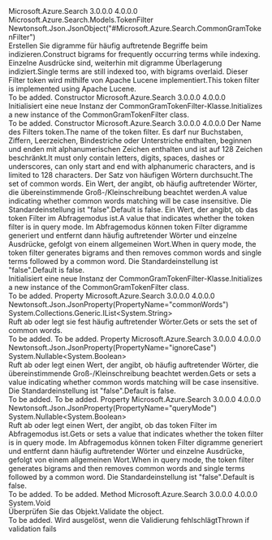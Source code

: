 <Type Name="CommonGramTokenFilter" FullName="Microsoft.Azure.Search.Models.CommonGramTokenFilter">
  <TypeSignature Language="C#" Value="public class CommonGramTokenFilter : Microsoft.Azure.Search.Models.TokenFilter" />
  <TypeSignature Language="ILAsm" Value=".class public auto ansi beforefieldinit CommonGramTokenFilter extends Microsoft.Azure.Search.Models.TokenFilter" />
  <TypeSignature Language="DocId" Value="T:Microsoft.Azure.Search.Models.CommonGramTokenFilter" />
  <TypeSignature Language="VB.NET" Value="Public Class CommonGramTokenFilter&#xA;Inherits TokenFilter" />
  <TypeSignature Language="F#" Value="type CommonGramTokenFilter = class&#xA;    inherit TokenFilter" />
  <AssemblyInfo>
    <AssemblyName>Microsoft.Azure.Search</AssemblyName>
    <AssemblyVersion>3.0.0.0</AssemblyVersion>
    <AssemblyVersion>4.0.0.0</AssemblyVersion>
  </AssemblyInfo>
  <Base>
    <BaseTypeName>Microsoft.Azure.Search.Models.TokenFilter</BaseTypeName>
  </Base>
  <Interfaces />
  <Attributes>
    <Attribute>
      <AttributeName>Newtonsoft.Json.JsonObject("#Microsoft.Azure.Search.CommonGramTokenFilter")</AttributeName>
    </Attribute>
  </Attributes>
  <Docs>
    <summary>
            <span data-ttu-id="935f7-101">Erstellen Sie digramme für häufig auftretende Begriffe beim indizieren.</span><span class="sxs-lookup"><span data-stu-id="935f7-101">Construct bigrams for frequently occurring terms while indexing.</span></span> <span data-ttu-id="935f7-102">Einzelne Ausdrücke sind, weiterhin mit digramme Überlagerung indiziert.</span><span class="sxs-lookup"><span data-stu-id="935f7-102">Single terms are still indexed too, with bigrams overlaid.</span></span> <span data-ttu-id="935f7-103">Dieser Filter token wird mithilfe von Apache Lucene implementiert.</span><span class="sxs-lookup"><span data-stu-id="935f7-103">This token filter is implemented using Apache Lucene.</span></span>
            <see href="http://lucene.apache.org/core/4_10_3/analyzers-common/org/apache/lucene/analysis/commongrams/CommonGramsFilter.html" /></summary>
    <remarks>To be added.</remarks>
  </Docs>
  <Members>
    <Member MemberName=".ctor">
      <MemberSignature Language="C#" Value="public CommonGramTokenFilter ();" />
      <MemberSignature Language="ILAsm" Value=".method public hidebysig specialname rtspecialname instance void .ctor() cil managed" />
      <MemberSignature Language="DocId" Value="M:Microsoft.Azure.Search.Models.CommonGramTokenFilter.#ctor" />
      <MemberSignature Language="VB.NET" Value="Public Sub New ()" />
      <MemberType>Constructor</MemberType>
      <AssemblyInfo>
        <AssemblyName>Microsoft.Azure.Search</AssemblyName>
        <AssemblyVersion>3.0.0.0</AssemblyVersion>
        <AssemblyVersion>4.0.0.0</AssemblyVersion>
      </AssemblyInfo>
      <Parameters />
      <Docs>
        <summary>
            <span data-ttu-id="935f7-104">Initialisiert eine neue Instanz der CommonGramTokenFilter-Klasse.</span><span class="sxs-lookup"><span data-stu-id="935f7-104">Initializes a new instance of the CommonGramTokenFilter class.</span></span>
            </summary>
        <remarks>To be added.</remarks>
      </Docs>
    </Member>
    <Member MemberName=".ctor">
      <MemberSignature Language="C#" Value="public CommonGramTokenFilter (string name, System.Collections.Generic.IList&lt;string&gt; commonWords, Nullable&lt;bool&gt; ignoreCase = null, Nullable&lt;bool&gt; useQueryMode = null);" />
      <MemberSignature Language="ILAsm" Value=".method public hidebysig specialname rtspecialname instance void .ctor(string name, class System.Collections.Generic.IList`1&lt;string&gt; commonWords, valuetype System.Nullable`1&lt;bool&gt; ignoreCase, valuetype System.Nullable`1&lt;bool&gt; useQueryMode) cil managed" />
      <MemberSignature Language="DocId" Value="M:Microsoft.Azure.Search.Models.CommonGramTokenFilter.#ctor(System.String,System.Collections.Generic.IList{System.String},System.Nullable{System.Boolean},System.Nullable{System.Boolean})" />
      <MemberSignature Language="VB.NET" Value="Public Sub New (name As String, commonWords As IList(Of String), Optional ignoreCase As Nullable(Of Boolean) = null, Optional useQueryMode As Nullable(Of Boolean) = null)" />
      <MemberSignature Language="F#" Value="new Microsoft.Azure.Search.Models.CommonGramTokenFilter : string * System.Collections.Generic.IList&lt;string&gt; * Nullable&lt;bool&gt; * Nullable&lt;bool&gt; -&gt; Microsoft.Azure.Search.Models.CommonGramTokenFilter" Usage="new Microsoft.Azure.Search.Models.CommonGramTokenFilter (name, commonWords, ignoreCase, useQueryMode)" />
      <MemberType>Constructor</MemberType>
      <AssemblyInfo>
        <AssemblyName>Microsoft.Azure.Search</AssemblyName>
        <AssemblyVersion>3.0.0.0</AssemblyVersion>
        <AssemblyVersion>4.0.0.0</AssemblyVersion>
      </AssemblyInfo>
      <Parameters>
        <Parameter Name="name" Type="System.String" />
        <Parameter Name="commonWords" Type="System.Collections.Generic.IList&lt;System.String&gt;" />
        <Parameter Name="ignoreCase" Type="System.Nullable&lt;System.Boolean&gt;" />
        <Parameter Name="useQueryMode" Type="System.Nullable&lt;System.Boolean&gt;" />
      </Parameters>
      <Docs>
        <param name="name"><span data-ttu-id="935f7-105">Der Name des Filters token.</span><span class="sxs-lookup"><span data-stu-id="935f7-105">The name of the token filter.</span></span> <span data-ttu-id="935f7-106">Es darf nur Buchstaben, Ziffern, Leerzeichen, Bindestriche oder Unterstriche enthalten, beginnen und enden mit alphanumerischen Zeichen enthalten und ist auf 128 Zeichen beschränkt.</span><span class="sxs-lookup"><span data-stu-id="935f7-106">It must only contain letters, digits, spaces, dashes or underscores, can only start and end with alphanumeric characters, and is limited to 128 characters.</span></span></param>
        <param name="commonWords"><span data-ttu-id="935f7-107">Der Satz von häufigen Wörtern durchsucht.</span><span class="sxs-lookup"><span data-stu-id="935f7-107">The set of common words.</span></span></param>
        <param name="ignoreCase"><span data-ttu-id="935f7-108">Ein Wert, der angibt, ob häufig auftretender Wörter, die übereinstimmende Groß-/Kleinschreibung beachtet werden.</span><span class="sxs-lookup"><span data-stu-id="935f7-108">A value indicating whether common words matching will be case insensitive.</span></span> <span data-ttu-id="935f7-109">Die Standardeinstellung ist "false".</span><span class="sxs-lookup"><span data-stu-id="935f7-109">Default is false.</span></span></param>
        <param name="useQueryMode"><span data-ttu-id="935f7-110">Ein Wert, der angibt, ob das token Filter im Abfragemodus ist.</span><span class="sxs-lookup"><span data-stu-id="935f7-110">A value that indicates whether the token filter is in query mode.</span></span> <span data-ttu-id="935f7-111">Im Abfragemodus können token Filter digramme generiert und entfernt dann häufig auftretender Wörter und einzelne Ausdrücke, gefolgt von einem allgemeinen Wort.</span><span class="sxs-lookup"><span data-stu-id="935f7-111">When in query mode, the token filter generates bigrams and then removes common words and single terms followed by a common word.</span></span> <span data-ttu-id="935f7-112">Die Standardeinstellung ist "false".</span><span class="sxs-lookup"><span data-stu-id="935f7-112">Default is false.</span></span></param>
        <summary>
            <span data-ttu-id="935f7-113">Initialisiert eine neue Instanz der CommonGramTokenFilter-Klasse.</span><span class="sxs-lookup"><span data-stu-id="935f7-113">Initializes a new instance of the CommonGramTokenFilter class.</span></span>
            </summary>
        <remarks>To be added.</remarks>
      </Docs>
    </Member>
    <Member MemberName="CommonWords">
      <MemberSignature Language="C#" Value="public System.Collections.Generic.IList&lt;string&gt; CommonWords { get; set; }" />
      <MemberSignature Language="ILAsm" Value=".property instance class System.Collections.Generic.IList`1&lt;string&gt; CommonWords" />
      <MemberSignature Language="DocId" Value="P:Microsoft.Azure.Search.Models.CommonGramTokenFilter.CommonWords" />
      <MemberSignature Language="VB.NET" Value="Public Property CommonWords As IList(Of String)" />
      <MemberSignature Language="F#" Value="member this.CommonWords : System.Collections.Generic.IList&lt;string&gt; with get, set" Usage="Microsoft.Azure.Search.Models.CommonGramTokenFilter.CommonWords" />
      <MemberType>Property</MemberType>
      <AssemblyInfo>
        <AssemblyName>Microsoft.Azure.Search</AssemblyName>
        <AssemblyVersion>3.0.0.0</AssemblyVersion>
        <AssemblyVersion>4.0.0.0</AssemblyVersion>
      </AssemblyInfo>
      <Attributes>
        <Attribute>
          <AttributeName>Newtonsoft.Json.JsonProperty(PropertyName="commonWords")</AttributeName>
        </Attribute>
      </Attributes>
      <ReturnValue>
        <ReturnType>System.Collections.Generic.IList&lt;System.String&gt;</ReturnType>
      </ReturnValue>
      <Docs>
        <summary>
            <span data-ttu-id="935f7-114">Ruft ab oder legt sie fest häufig auftretender Wörter.</span><span class="sxs-lookup"><span data-stu-id="935f7-114">Gets or sets the set of common words.</span></span>
            </summary>
        <value>To be added.</value>
        <remarks>To be added.</remarks>
      </Docs>
    </Member>
    <Member MemberName="IgnoreCase">
      <MemberSignature Language="C#" Value="public Nullable&lt;bool&gt; IgnoreCase { get; set; }" />
      <MemberSignature Language="ILAsm" Value=".property instance valuetype System.Nullable`1&lt;bool&gt; IgnoreCase" />
      <MemberSignature Language="DocId" Value="P:Microsoft.Azure.Search.Models.CommonGramTokenFilter.IgnoreCase" />
      <MemberSignature Language="VB.NET" Value="Public Property IgnoreCase As Nullable(Of Boolean)" />
      <MemberSignature Language="F#" Value="member this.IgnoreCase : Nullable&lt;bool&gt; with get, set" Usage="Microsoft.Azure.Search.Models.CommonGramTokenFilter.IgnoreCase" />
      <MemberType>Property</MemberType>
      <AssemblyInfo>
        <AssemblyName>Microsoft.Azure.Search</AssemblyName>
        <AssemblyVersion>3.0.0.0</AssemblyVersion>
        <AssemblyVersion>4.0.0.0</AssemblyVersion>
      </AssemblyInfo>
      <Attributes>
        <Attribute>
          <AttributeName>Newtonsoft.Json.JsonProperty(PropertyName="ignoreCase")</AttributeName>
        </Attribute>
      </Attributes>
      <ReturnValue>
        <ReturnType>System.Nullable&lt;System.Boolean&gt;</ReturnType>
      </ReturnValue>
      <Docs>
        <summary>
            <span data-ttu-id="935f7-115">Ruft ab oder legt einen Wert, der angibt, ob häufig auftretender Wörter, die übereinstimmende Groß-/Kleinschreibung beachtet werden.</span><span class="sxs-lookup"><span data-stu-id="935f7-115">Gets or sets a value indicating whether common words matching will be case insensitive.</span></span> <span data-ttu-id="935f7-116">Die Standardeinstellung ist "false".</span><span class="sxs-lookup"><span data-stu-id="935f7-116">Default is false.</span></span>
            </summary>
        <value>To be added.</value>
        <remarks>To be added.</remarks>
      </Docs>
    </Member>
    <Member MemberName="UseQueryMode">
      <MemberSignature Language="C#" Value="public Nullable&lt;bool&gt; UseQueryMode { get; set; }" />
      <MemberSignature Language="ILAsm" Value=".property instance valuetype System.Nullable`1&lt;bool&gt; UseQueryMode" />
      <MemberSignature Language="DocId" Value="P:Microsoft.Azure.Search.Models.CommonGramTokenFilter.UseQueryMode" />
      <MemberSignature Language="VB.NET" Value="Public Property UseQueryMode As Nullable(Of Boolean)" />
      <MemberSignature Language="F#" Value="member this.UseQueryMode : Nullable&lt;bool&gt; with get, set" Usage="Microsoft.Azure.Search.Models.CommonGramTokenFilter.UseQueryMode" />
      <MemberType>Property</MemberType>
      <AssemblyInfo>
        <AssemblyName>Microsoft.Azure.Search</AssemblyName>
        <AssemblyVersion>3.0.0.0</AssemblyVersion>
        <AssemblyVersion>4.0.0.0</AssemblyVersion>
      </AssemblyInfo>
      <Attributes>
        <Attribute>
          <AttributeName>Newtonsoft.Json.JsonProperty(PropertyName="queryMode")</AttributeName>
        </Attribute>
      </Attributes>
      <ReturnValue>
        <ReturnType>System.Nullable&lt;System.Boolean&gt;</ReturnType>
      </ReturnValue>
      <Docs>
        <summary>
            <span data-ttu-id="935f7-117">Ruft ab oder legt einen Wert, der angibt, ob das token Filter im Abfragemodus ist.</span><span class="sxs-lookup"><span data-stu-id="935f7-117">Gets or sets a value that indicates whether the token filter is in query mode.</span></span> <span data-ttu-id="935f7-118">Im Abfragemodus können token Filter digramme generiert und entfernt dann häufig auftretender Wörter und einzelne Ausdrücke, gefolgt von einem allgemeinen Wort.</span><span class="sxs-lookup"><span data-stu-id="935f7-118">When in query mode, the token filter generates bigrams and then removes common words and single terms followed by a common word.</span></span> <span data-ttu-id="935f7-119">Die Standardeinstellung ist "false".</span><span class="sxs-lookup"><span data-stu-id="935f7-119">Default is false.</span></span>
            </summary>
        <value>To be added.</value>
        <remarks>To be added.</remarks>
      </Docs>
    </Member>
    <Member MemberName="Validate">
      <MemberSignature Language="C#" Value="public override void Validate ();" />
      <MemberSignature Language="ILAsm" Value=".method public hidebysig virtual instance void Validate() cil managed" />
      <MemberSignature Language="DocId" Value="M:Microsoft.Azure.Search.Models.CommonGramTokenFilter.Validate" />
      <MemberSignature Language="VB.NET" Value="Public Overrides Sub Validate ()" />
      <MemberSignature Language="F#" Value="override this.Validate : unit -&gt; unit" Usage="commonGramTokenFilter.Validate " />
      <MemberType>Method</MemberType>
      <AssemblyInfo>
        <AssemblyName>Microsoft.Azure.Search</AssemblyName>
        <AssemblyVersion>3.0.0.0</AssemblyVersion>
        <AssemblyVersion>4.0.0.0</AssemblyVersion>
      </AssemblyInfo>
      <ReturnValue>
        <ReturnType>System.Void</ReturnType>
      </ReturnValue>
      <Parameters />
      <Docs>
        <summary>
            <span data-ttu-id="935f7-120">Überprüfen Sie das Objekt.</span><span class="sxs-lookup"><span data-stu-id="935f7-120">Validate the object.</span></span>
            </summary>
        <remarks>To be added.</remarks>
        <exception cref="T:Microsoft.Rest.ValidationException">
            <span data-ttu-id="935f7-121">Wird ausgelöst, wenn die Validierung fehlschlägt</span><span class="sxs-lookup"><span data-stu-id="935f7-121">Thrown if validation fails</span></span>
            </exception>
      </Docs>
    </Member>
  </Members>
</Type>